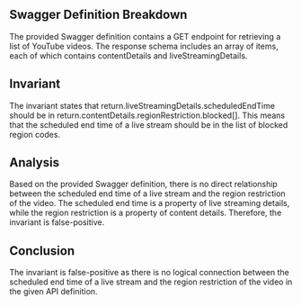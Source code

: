 ## Swagger Definition Breakdown

The provided Swagger definition contains a GET endpoint for retrieving a list of YouTube videos. The response schema includes an array of items, each of which contains contentDetails and liveStreamingDetails.

## Invariant

The invariant states that return.liveStreamingDetails.scheduledEndTime should be in return.contentDetails.regionRestriction.blocked[]. This means that the scheduled end time of a live stream should be in the list of blocked region codes.

## Analysis

Based on the provided Swagger definition, there is no direct relationship between the scheduled end time of a live stream and the region restriction of the video. The scheduled end time is a property of live streaming details, while the region restriction is a property of content details. Therefore, the invariant is false-positive.

## Conclusion

The invariant is false-positive as there is no logical connection between the scheduled end time of a live stream and the region restriction of the video in the given API definition.
